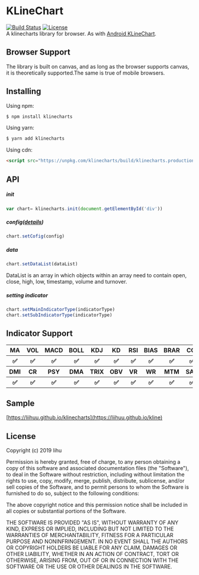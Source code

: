 # KLineChart
[![Build Status](https://travis-ci.org/liihuu/klineweb.svg?branch=master)](https://travis-ci.org/liihuu/klineweb)
[![License](https://img.shields.io/badge/License-MIT-green.svg)](./LICENSE)  
A klinecharts library for browser. As with [Android KLineChart](https://github.com/liihuu/kline).
## Browser Support
The library is built on canvas, and as long as the browser supports canvas, it is theoretically supported.The same is true of mobile browsers.
## Installing
Using npm:

```bash
$ npm install klinecharts
```

Using yarn:

```bash
$ yarn add klinecharts
```

Using cdn:

```html
<script src="https://unpkg.com/klinecharts/build/klinecharts.production.js"></script>
```
## API
##### init
```js
var chart= klinecharts.init(document.getElementById('div'))
```
##### config([details](./CONFIG-DETAIL.md))
```js
chart.setCofig(config)
```

##### data
```js
chart.setDataList(dataList)
```
DataList is an array in which objects within an array need to contain open, close, high, low, timestamp, volume and turnover.

##### setting indicator
```js
chart.setMainIndicatorType(indicatorType)
chart.setSubIndicatorType(indicatorType)
```
## Indicator Support
<table>
    <tbody>
        <tr>
            <th>MA</th>
            <th>VOL</th>
            <th>MACD</th>
            <th>BOLL</th>
            <th>KDJ</th>
            <th>KD</th>
            <th>RSI</th>
            <th>BIAS</th>
            <th>BRAR</th>
            <th>CCI</th>
        </tr>
        <tr>
            <th>✅</th>
            <th>✅</th>
            <th>✅</th>
            <th>✅</th>
            <th>✅</th>
            <th>✅</th>
            <th>✅</th>
            <th>✅</th>
            <th>✅</th>
            <th>✅</th>
        </tr>
        <tr>
            <th>DMI</th>
            <th>CR</th>
            <th>PSY</th>
            <th>DMA</th>
            <th>TRIX</th>
            <th>OBV</th>
            <th>VR</th>
            <th>WR</th>
            <th>MTM</th>
            <th>SAR</th>
        </tr>
        <tr>
            <th>✅</th>
            <th>✅</th>
            <th>✅</th>
            <th>✅</th>
            <th>✅</th>
            <th>✅</th>
            <th>✅</th>
            <th>✅</th>
            <th>✅</th>
            <th>✅</th>
        </tr>
    </tbody>
</table>

## Sample
[https://liihuu.github.io/klinecharts](https://liihuu.github.io/kline)

## License
Copyright (c) 2019 lihu

Permission is hereby granted, free of charge, to any person obtaining a copy
of this software and associated documentation files (the "Software"), to deal
in the Software without restriction, including without limitation the rights
to use, copy, modify, merge, publish, distribute, sublicense, and/or sell
copies of the Software, and to permit persons to whom the Software is
furnished to do so, subject to the following conditions:

The above copyright notice and this permission notice shall be included in all
copies or substantial portions of the Software.

THE SOFTWARE IS PROVIDED "AS IS", WITHOUT WARRANTY OF ANY KIND, EXPRESS OR
IMPLIED, INCLUDING BUT NOT LIMITED TO THE WARRANTIES OF MERCHANTABILITY,
FITNESS FOR A PARTICULAR PURPOSE AND NONINFRINGEMENT. IN NO EVENT SHALL THE
AUTHORS OR COPYRIGHT HOLDERS BE LIABLE FOR ANY CLAIM, DAMAGES OR OTHER
LIABILITY, WHETHER IN AN ACTION OF CONTRACT, TORT OR OTHERWISE, ARISING FROM,
OUT OF OR IN CONNECTION WITH THE SOFTWARE OR THE USE OR OTHER DEALINGS IN THE
SOFTWARE.

